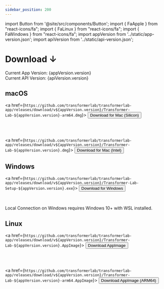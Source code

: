 ```yaml
---
sidebar_position: 200
---
```


import Button from '@site/src/components/Button';
import { FaApple } from "react-icons/fa";
import { FaLinux } from "react-icons/fa";
import { FaWindows } from "react-icons/fa";
import appVersion from '../static/app-version.json';
import apiVersion from '../static/api-version.json';

# Download ↓

Current App Version: {appVersion.version}<br/>
Current API Version: {apiVersion.version}

## <FaApple /> macOS 

<a href={`https://github.com/transformerlab/transformerlab-app/releases/download/v${appVersion.version}/Transformer-Lab-${appVersion.version}-arm64.dmg`}>
  <Button>Download for <FaApple /> Mac (Silicon)</Button>
  </a>

<br/><br/>

<a href={`https://github.com/transformerlab/transformerlab-app/releases/download/v${appVersion.version}/Transformer-Lab-${appVersion.version}.dmg`}>
  <Button>Download for <FaApple /> Mac (Intel)</Button>
  </a>

## <FaWindows/> Windows

<a href={`https://github.com/transformerlab/transformerlab-app/releases/download/v${appVersion.version}/Transformer-Lab-Setup-${appVersion.version}.exe`}>
  <Button>Download for <FaWindows /> Windows</Button>
  </a>

<br/>

Local Connection on Windows requires Windows 10+ with WSL installed.

## <FaLinux/> Linux

<a href={`https://github.com/transformerlab/transformerlab-app/releases/download/v${appVersion.version}/Transformer-Lab-${appVersion.version}.AppImage`}>
  <Button>Download AppImage</Button>
  </a>

<br/><br/>

<a href={`https://github.com/transformerlab/transformerlab-app/releases/download/v${appVersion.version}/Transformer-Lab-${appVersion.version}-arm64.AppImage`}>
  <Button>Download AppImage (ARM64)</Button>
  </a>
